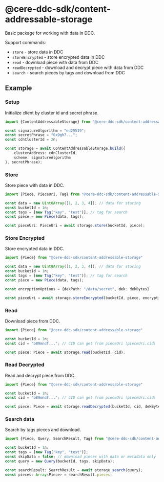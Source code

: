 # @cere-ddc-sdk/content-addressable-storage

Basic package for working with data in DDC.

Support commands:

- `store` - store data in DDC
- `storeEncrypted` - store encrypted data in DDC
- `read` - download piece with data from DDC
- `readDecrypted` - download and decrypt piece with data from DDC
- `search` - search pieces by tags and download from DDC

## Example

### Setup

Initialize client by cluster id and secret phrase.

```typescript
import {ContentAddressableStorage} from "@cere-ddc-sdk/content-addressable-storage"

const signatureAlgorithm = "ed25519";
const secretPhrase = "0x9gh7...";
const cdnClusterId = 2n;

const storage = await ContentAddressableStorage.build({
    clusterAddress: cdnClusterId,
    scheme: signatureAlgorithm
}, secretPhrase);
```

### Store

Store piece with data in DDC.

```typescript
import {Piece, PieceUri, Tag} from "@cere-ddc-sdk/content-addressable-storage"

const data = new Uint8Array([1, 2, 3, 4]); // data for storing
const bucketId = 1n;
const tags = [new Tag("key", "test")]; // tag for search
const piece = new Piece(data, tags);

const pieceUri: PieceUri = await storage.store(bucketId, piece);
```

### Store Encrypted

Store encrypted data in DDC.

```typescript
import {Piece} from "@cere-ddc-sdk/content-addressable-storage"

const data = new Uint8Array([1, 2, 3, 4]); // data for storing
const bucketId = 1n;
const tags = [new Tag("key", "test")]; // tag for search
const piece = new Piece(data, tags);

const encryptionOptions = {dekPath: "/data/secret", dek: dekBytes}

const pieceUri = await storage.storeEncrypted(bucketId, piece, encryptionOptions);
```

### Read

Download piece from DDC.

```typescript
import {Piece} from "@cere-ddc-sdk/content-addressable-storage"

const bucketId = 1n;
const cid = "b89mndf..."; // CID can get from pieceUri (pieceUri.cid)

const piece: Piece = await storage.read(bucketId, cid);
```

### Read Decrypted

Read and decrypt piece from DDC.

```typescript
import {Piece} from "@cere-ddc-sdk/content-addressable-storage"

const bucketId = 1n;
const cid = "b89mndf..."; // CID can get from pieceUri (pieceUri.cid)

const piece: Piece = await storage.readDecrypted(bucketId, cid, dekBytes);
```

### Search data

Search by tags pieces and download.

```typescript
import {Piece, Query, SearchResult, Tag} from "@cere-ddc-sdk/content-addressable-storage"

const bucketId = 1n;
const tags = [new Tag("key", "test")];
const skipData = false; // download pieces with data or metadata only
const query = new Query(bucketId, tags, skipData);

const searchResult: SearchResult = await storage.search(query);
const pieces: Array<Piece> = searchResult.pieces;
```